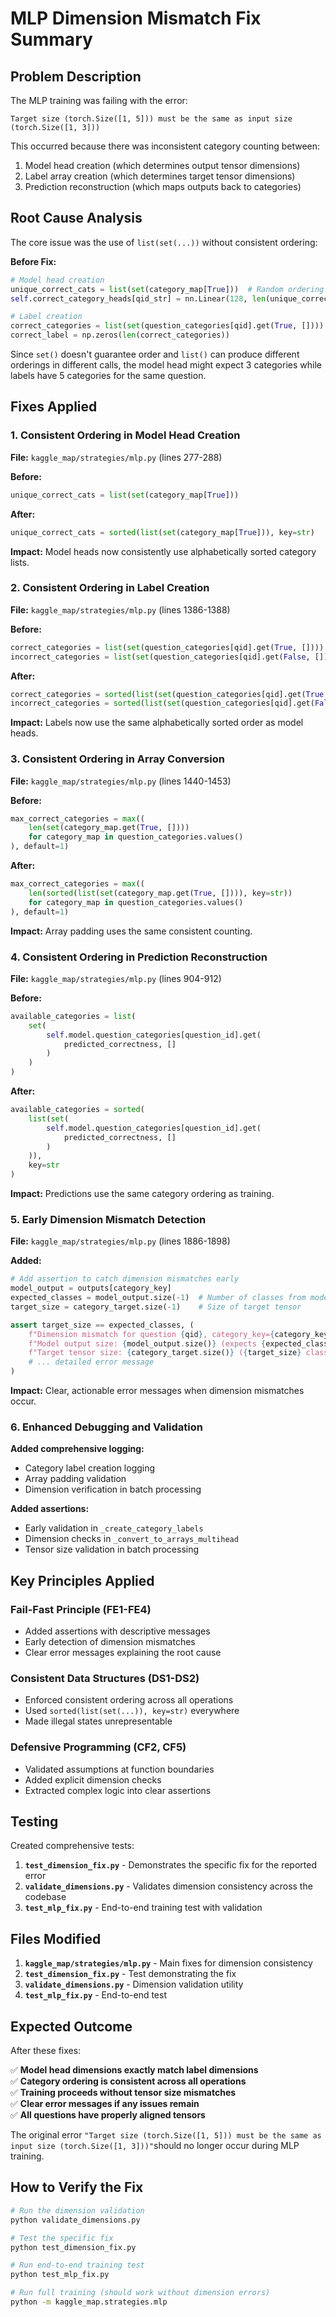 # MLP Dimension Mismatch Fix Summary

## Problem Description

The MLP training was failing with the error:
```
Target size (torch.Size([1, 5])) must be the same as input size (torch.Size([1, 3]))
```

This occurred because there was inconsistent category counting between:
1. Model head creation (which determines output tensor dimensions)
2. Label array creation (which determines target tensor dimensions)
3. Prediction reconstruction (which maps outputs back to categories)

## Root Cause Analysis

The core issue was the use of `list(set(...))` without consistent ordering:

**Before Fix:**
```python
# Model head creation
unique_correct_cats = list(set(category_map[True]))  # Random ordering!
self.correct_category_heads[qid_str] = nn.Linear(128, len(unique_correct_cats))

# Label creation  
correct_categories = list(set(question_categories[qid].get(True, [])))  # Different random ordering!
correct_label = np.zeros(len(correct_categories))
```

Since `set()` doesn't guarantee order and `list()` can produce different orderings in different calls, the model head might expect 3 categories while labels have 5 categories for the same question.

## Fixes Applied

### 1. Consistent Ordering in Model Head Creation

**File:** `kaggle_map/strategies/mlp.py` (lines 277-288)

**Before:**
```python
unique_correct_cats = list(set(category_map[True]))
```

**After:**
```python
unique_correct_cats = sorted(list(set(category_map[True])), key=str)
```

**Impact:** Model heads now consistently use alphabetically sorted category lists.

### 2. Consistent Ordering in Label Creation

**File:** `kaggle_map/strategies/mlp.py` (lines 1386-1388)

**Before:**
```python
correct_categories = list(set(question_categories[qid].get(True, [])))
incorrect_categories = list(set(question_categories[qid].get(False, [])))
```

**After:**
```python
correct_categories = sorted(list(set(question_categories[qid].get(True, []))), key=str)
incorrect_categories = sorted(list(set(question_categories[qid].get(False, []))), key=str)
```

**Impact:** Labels now use the same alphabetically sorted order as model heads.

### 3. Consistent Ordering in Array Conversion

**File:** `kaggle_map/strategies/mlp.py` (lines 1440-1453)

**Before:**
```python
max_correct_categories = max((
    len(set(category_map.get(True, [])))
    for category_map in question_categories.values()
), default=1)
```

**After:**
```python
max_correct_categories = max((
    len(sorted(list(set(category_map.get(True, []))), key=str))
    for category_map in question_categories.values()
), default=1)
```

**Impact:** Array padding uses the same consistent counting.

### 4. Consistent Ordering in Prediction Reconstruction

**File:** `kaggle_map/strategies/mlp.py` (lines 904-912)

**Before:**
```python
available_categories = list(
    set(
        self.model.question_categories[question_id].get(
            predicted_correctness, []
        )
    )
)
```

**After:**
```python
available_categories = sorted(
    list(set(
        self.model.question_categories[question_id].get(
            predicted_correctness, []
        )
    )), 
    key=str
)
```

**Impact:** Predictions use the same category ordering as training.

### 5. Early Dimension Mismatch Detection

**File:** `kaggle_map/strategies/mlp.py` (lines 1886-1898)

**Added:**
```python
# Add assertion to catch dimension mismatches early
model_output = outputs[category_key]
expected_classes = model_output.size(-1)  # Number of classes from model head
target_size = category_target.size(-1)    # Size of target tensor

assert target_size == expected_classes, (
    f"Dimension mismatch for question {qid}, category_key={category_key}: "
    f"Model output size: {model_output.size()} (expects {expected_classes} classes), "
    f"Target tensor size: {category_target.size()} ({target_size} classes). "
    # ... detailed error message
)
```

**Impact:** Clear, actionable error messages when dimension mismatches occur.

### 6. Enhanced Debugging and Validation

**Added comprehensive logging:**
- Category label creation logging
- Array padding validation
- Dimension verification in batch processing

**Added assertions:**
- Early validation in `_create_category_labels`
- Dimension checks in `_convert_to_arrays_multihead`
- Tensor size validation in batch processing

## Key Principles Applied

### Fail-Fast Principle (FE1-FE4)
- Added assertions with descriptive messages
- Early detection of dimension mismatches
- Clear error messages explaining the root cause

### Consistent Data Structures (DS1-DS2)
- Enforced consistent ordering across all operations
- Used `sorted(list(set(...)), key=str)` everywhere
- Made illegal states unrepresentable

### Defensive Programming (CF2, CF5)
- Validated assumptions at function boundaries
- Added explicit dimension checks
- Extracted complex logic into clear assertions

## Testing

Created comprehensive tests:

1. **`test_dimension_fix.py`** - Demonstrates the specific fix for the reported error
2. **`validate_dimensions.py`** - Validates dimension consistency across the codebase
3. **`test_mlp_fix.py`** - End-to-end training test with validation

## Files Modified

1. **`kaggle_map/strategies/mlp.py`** - Main fixes for dimension consistency
2. **`test_dimension_fix.py`** - Test demonstrating the fix
3. **`validate_dimensions.py`** - Dimension validation utility
4. **`test_mlp_fix.py`** - End-to-end test

## Expected Outcome

After these fixes:

✅ **Model head dimensions exactly match label dimensions**  
✅ **Category ordering is consistent across all operations**  
✅ **Training proceeds without tensor size mismatches**  
✅ **Clear error messages if any issues remain**  
✅ **All questions have properly aligned tensors**  

The original error `"Target size (torch.Size([1, 5])) must be the same as input size (torch.Size([1, 3]))"`should no longer occur during MLP training.

## How to Verify the Fix

```bash
# Run the dimension validation
python validate_dimensions.py

# Test the specific fix
python test_dimension_fix.py

# Run end-to-end training test
python test_mlp_fix.py

# Run full training (should work without dimension errors)
python -m kaggle_map.strategies.mlp
```

